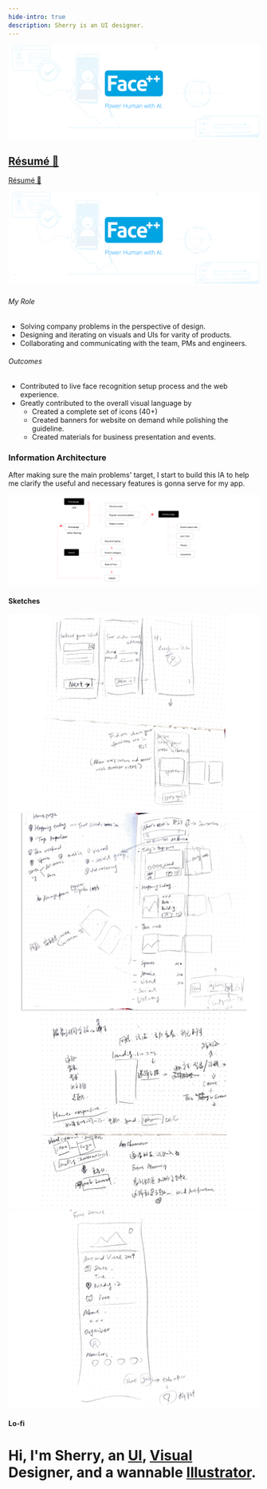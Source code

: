 ```yaml
---
hide-intro: true
description: Sherry is an UI designer.
---
```


![](/images/facepp/facecover.png)

## <a class="follow" target="_blank" href="/attach/resume.pdf"> Résumé 📮 </a>

<a class="follow" target="_blank" href="/attach/resume.pdf"> Résumé 📮 </a>

<div class="row fit">
  <div class="col-sm-3 col-xs-12">
    <!-- first column starts from here -->
    <img src="/images/facepp/facecover.png"/>
    <!-- first column ends here -->
  </div>
  <div class="col-sm-9 col-xs-12">
    <!-- second column starts from here -->
    <h6>My Role</h6>
    <ul>
    <li>Solving company problems in the perspective of design.</li>
    <li>Designing and iterating on visuals and UIs for varity of products.</li>
    <li>Collaborating and communicating with the team, PMs and engineers.</li>
    </ul>
    <h6>Outcomes</h6>
    <ul>
    <li>Contributed to live face recognition setup process and the web experience.</li>
    <li>Greatly contributed to the overall visual language by
    <ul>
    <li>Created a complete set of icons (40+)</li>
    <li>Created banners for website on demand while polishing the guideline.</li>
    <li>Created materials for business presentation and events.</li>
    </ul>
    </li>
    </ul>
    <!-- second column ends here -->
  </div>
</div> 

### Information Architecture

After making sure the main problems' target, I start to build this IA to help me clarify the useful and necessary features is gonna serve for my app.

![](/images/google/info-architecture.png)

#### Sketches



<div class="gallery" data-columns="1">
	<img src="/images/google/sketch/1.png">
	<img src="/images/google/sketch/2.png">
	<img src="/images/google/sketch/3.png">
	<img src="/images/google/sketch/4.png">
</div>

#### Lo-fi

# Hi, I'm Sherry, an [UI](/ui), [Visual](/visual) Designer, and a wannable [Illustrator](/illustration).


